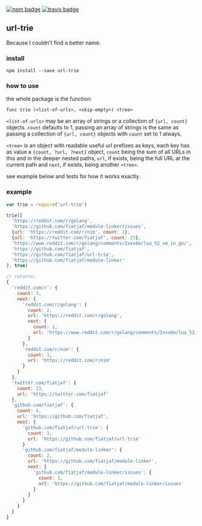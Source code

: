 [![npm badge](https://img.shields.io/npm/v/url-trie.svg)](https://www.npmjs.com/package/url-trie)
[![travis badge](https://travis-ci.org/fiatjaf/url-trie.svg?branch=master)](https://travis-ci.org/fiatjaf/url-trie)

## url-trie

Because I couldn't find a better name.

### install

```
npm install --save url-trie
```

### how to use

the whole package is the function:

```
func trie (<list-of-urls>, <skip-empty>) <tree>
```

`<list-of-urls>` may be an array of strings or a collection of `{url, count}` objects. `count` defaults to 1, passing an array of strings is the same as passing a collection of `{url, count}` objects with `count` set to 1 always.

`<tree>` is an object with readable useful url prefixes as keys, each key has as value a `{count, ?url, ?next}` object, `count` being the sum of all URLs in this and in the deeper nested paths, `url`, if exists, being the full URL at the current path and `next`, if exists, being another `<tree>`.

see example below and tests for how it works exactly.

### example

```javascript
var trie = require('url-trie')

trie([
  'https://reddit.com/r/golang',
  'https://github.com/fiatjaf/module-linker/issues',
  {url: 'https://reddit.com/r/nim', count: 1},
  {url: 'https://twitter.com/fiatjaf', count: 23},
  'https://www.reddit.com/r/golang/comments/2xxx6m/lua_52_vm_in_go/',
  'https://github.com/fiatjaf',
  'https://github.com/fiatjaf/url-trie',
  'https://github.com/fiatjaf/module-linker'
], true)

// returns:
{
  'reddit.com/r': {
    count: 3,
    next: {
      'reddit.com/r/golang': {
        count: 2,
        url: 'https://reddit.com/r/golang',
        next: {
          count: 1,
          url: 'https://www.reddit.com/r/golang/comments/2xxx6m/lua_52_vm_in_go/'
        }
      },
      'reddit.com/r/nim': {
        count: 1,
        url: 'https://reddit.com/r/nim'
      }
    }
  },
  'twitter.com/fiatjaf': {
    count: 23,
    url: 'https://twitter.com/fiatjaf'
  },
  'github.com/fiatjaf': {
    count: 4,
    url: 'https://github.com/fiatjaf',
    next: {
      'github.com/fiatjaf/url-trie': {
        count: 1,
        url: 'https://github.com/fiatjaf/url-trie'
      }
      'github.com/fiatjaf/module-linker': {
        count: 2,
        url: 'https://github.com/fiatjaf/module-linker',
        next: {
          'github.com/fiatjaf/module-linker/issues': {
            count: 1,
            url: 'https://github.com/fiatjaf/module-linker/issues'
          }
        }
      }
    }
  }
}
```
